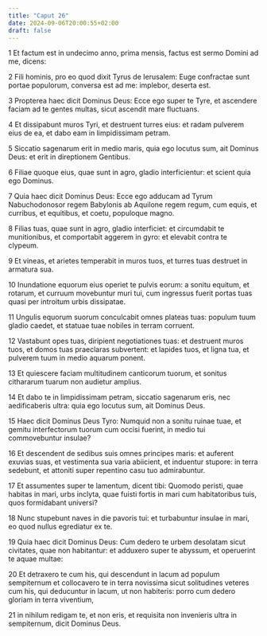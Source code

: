 ```yaml
---
title: "Caput 26"
date: 2024-09-06T20:00:55+02:00
draft: false
---
```



1 Et factum est in undecimo anno, prima mensis, factus est sermo Domini ad me, dicens:

2 Fili hominis, pro eo quod dixit Tyrus de Ierusalem: Euge confractae sunt portae populorum, conversa est ad me: implebor, deserta est.

3 Propterea haec dicit Dominus Deus: Ecce ego super te Tyre, et ascendere faciam ad te gentes multas, sicut ascendit mare fluctuans.

4 Et dissipabunt muros Tyri, et destruent turres eius: et radam pulverem eius de ea, et dabo eam in limpidissimam petram.

5 Siccatio sagenarum erit in medio maris, quia ego locutus sum, ait Dominus Deus: et erit in direptionem Gentibus.

6 Filiae quoque eius, quae sunt in agro, gladio interficientur: et scient quia ego Dominus.

7 Quia haec dicit Dominus Deus: Ecce ego adducam ad Tyrum Nabuchodonosor regem Babylonis ab Aquilone regem regum, cum equis, et curribus, et equitibus, et coetu, populoque magno.

8 Filias tuas, quae sunt in agro, gladio interficiet: et circumdabit te munitionibus, et comportabit aggerem in gyro: et elevabit contra te clypeum.

9 Et vineas, et arietes temperabit in muros tuos, et turres tuas destruet in armatura sua.

10 Inundatione equorum eius operiet te pulvis eorum: a sonitu equitum, et rotarum, et curruum movebuntur muri tui, cum ingressus fuerit portas tuas quasi per introitum urbis dissipatae.

11 Ungulis equorum suorum conculcabit omnes plateas tuas: populum tuum gladio caedet, et statuae tuae nobiles in terram corruent.

12 Vastabunt opes tuas, diripient negotiationes tuas: et destruent muros tuos, et domos tuas praeclaras subvertent: et lapides tuos, et ligna tua, et pulverem tuum in medio aquarum ponent.

13 Et quiescere faciam multitudinem canticorum tuorum, et sonitus cithararum tuarum non audietur amplius.

14 Et dabo te in limpidissimam petram, siccatio sagenarum eris, nec aedificaberis ultra: quia ego locutus sum, ait Dominus Deus.

15 Haec dicit Dominus Deus Tyro: Numquid non a sonitu ruinae tuae, et gemitu interfectorum tuorum cum occisi fuerint, in medio tui commovebuntur insulae?

16 Et descendent de sedibus suis omnes principes maris: et auferent exuvias suas, et vestimenta sua varia abiicient, et induentur stupore: in terra sedebunt, et attoniti super repentino casu tuo admirabuntur.

17 Et assumentes super te lamentum, dicent tibi: Quomodo peristi, quae habitas in mari, urbs inclyta, quae fuisti fortis in mari cum habitatoribus tuis, quos formidabant universi?

18 Nunc stupebunt naves in die pavoris tui: et turbabuntur insulae in mari, eo quod nullus egrediatur ex te.

19 Quia haec dicit Dominus Deus: Cum dedero te urbem desolatam sicut civitates, quae non habitantur: et adduxero super te abyssum, et operuerint te aquae multae:

20 Et detraxero te cum his, qui descendunt in lacum ad populum sempiternum et collocavero te in terra novissima sicut solitudines veteres cum his, qui deducuntur in lacum, ut non habiteris: porro cum dedero gloriam in terra viventium,

21 in nihilum redigam te, et non eris, et requisita non invenieris ultra in sempiternum, dicit Dominus Deus.

